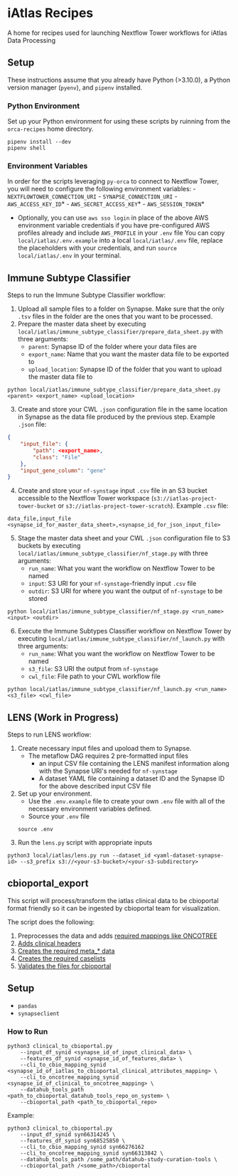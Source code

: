 # iAtlas Recipes
A home for recipes used for launching Nextflow Tower workflows for iAtlas Data Processing

## Setup

These instructions assume that you already have Python (>3.10.0), a Python version manager (`pyenv`), and `pipenv` installed.

### Python Environment

Set up your Python environment for using these scripts by ruinning from the `orca-recipes` home directory.
```
pipenv install --dev
pipenv shell
```

### Environment Variables

In order for the scripts leveraging `py-orca` to connect to Nextflow Tower, you will need to configure the following environment variables:
    - `NEXTFLOWTOWER_CONNECTION_URI`
    - `SYNAPSE_CONNECTION_URI`
    - `AWS_ACCESS_KEY_ID`*
    - `AWS_SECRET_ACCESS_KEY`*
    - `AWS_SESSION_TOKEN`*

* Optionally, you can use `aws sso login` in place of the above AWS environment variable credentials if you have pre-configured AWS profiles already and include `AWS_PROFILE` in your `.env` file
You can copy `local/iatlas/.env.example` into a local `local/iatlas/.env` file, replace the placeholders with your credentials, and run `source local/iatlas/.env` in your terminal.

## Immune Subtype Classifier

Steps to run the Immune Subtype Classifier workflow:
1. Upload all sample files to a folder on Synapse. Make sure that the only `.tsv` files in the folder are the ones that you want to be processed.
2. Prepare the master data sheet by executing `local/iatlas/immune_subtype_classifier/prepare_data_sheet.py` with three arguments:
    - `parent`: Synapse ID of the folder where your data files are
    - `export_name`: Name that you want the master data file to be exported to
    - `upload_location`: Synapse ID of the folder that you want to upload the master data file to
```
python local/iatlas/immune_subtype_classifier/prepare_data_sheet.py <parent> <export_name> <upload_location>
```
3. Create and store your CWL `.json` configuration file in the same location in Synapse as the data file produced by the previous step.
Example `.json` file:
``` immune_subtype_classifier_input.json
{
    "input_file": {
        "path": <export_name>,
        "class": "File"
    },
    "input_gene_column": "gene"
}
```
4. Create and store your `nf-synstage` input `.csv` file in an S3 bucket accessible to the Nextflow Tower workspace (`s3://iatlas-project-tower-bucket` or `s3://iatlas-project-tower-scratch`).
Example `.csv` file:
``` input.csv
data_file,input_file
<synapse_id_for_master_data_sheet>,<synapse_id_for_json_input_file>
```
5. Stage the master data sheet and your CWL `.json` configuration file to S3 buckets by executing `local/iatlas/immune_subtype_classifier/nf_stage.py` with three arguments:
    - `run_name`: What you want the workflow on Nextflow Tower to be named
    - `input`: S3 URI for your `nf-synstage`-friendly input `.csv` file 
    - `outdir`: S3 URI for where you want the output of `nf-synstage` to be stored
```
python local/iatlas/immune_subtype_classifier/nf_stage.py <run_name> <input> <outdir>
```
6. Execute the Immune Subtypes Classifier workflow on Nextflow Tower by executing `local/iatlas/immune_subtype_classifier/nf_launch.py` with three arguments:
    - `run_name`: What you want the workflow on Nextflow Tower to be named
    - `s3_file`: S3 URI the output from `nf-synstage`
    - `cwl_file`: File path to your CWL workflow file
```
python local/iatlas/immune_subtype_classifier/nf_launch.py <run_name> <s3_file> <cwl_file>
```

## LENS (Work in Progress)

Steps to run LENS workflow:
1. Create necessary input files and upoload them to Synapse.
    - The metaflow DAG requires 2 pre-formatted input files
        - an input CSV file containing the LENS manifest information along with the Synapse URI's needed for `nf-synstage`
        - A dataset YAML file containing a dataset ID and the Synapse ID for the above described input CSV file
2. Set up your environment.
    - Use the `.env.example` file to create your own `.env` file with all of the necessary environment variables defined.
    - Source your `.env` file 
    ```
    source .env
    ```
3. Run the `lens.py` script with appropriate inputs
```
python3 local/iatlas/lens.py run --dataset_id <yaml-dataset-synapse-id> --s3_prefix s3://<your-s3-bucket>/<your-s3-subdirectory>
```

## cbioportal_export
This script will process/transform the iatlas clinical data to be cbioportal format friendly so it can be ingested by cbioportal team for visualization.

The script does the following:

1. Preprocesses the data and adds [required mappings like ONCOTREE](https://github.com/cBioPortal/datahub-study-curation-tools/tree/master/oncotree-code-converter)
2. [Adds clinical headers](https://github.com/cBioPortal/datahub-study-curation-tools/tree/master/add-clinical-header)
3. [Creates the required meta_* data](https://github.com/cBioPortal/datahub-study-curation-tools/tree/master/generate-meta-files)
4. [Creates the required caselists](https://github.com/cBioPortal/datahub-study-curation-tools/tree/master/generate-case-lists)
5. [Validates the files for cbioportal](https://github.com/cBioPortal/cbioportal-core/blob/main/scripts/importer/validateData.py)


## Setup
- `pandas`
- `synapseclient`

### How to Run

```
python3 clinical_to_cbioportal.py 
    --input_df_synid <synapse_id_of_input_clinical_data> \
    --features_df_synid <synapse_id_of_features_data> \
    --cli_to_cbio_mapping_synid <synapse_id_of_iatlas_to_cbioportal_clinical_attributes_mapping> \
    --cli_to_oncotree_mapping_synid <synapse_id_of_clinical_to_oncotree_mapping> \
    --datahub_tools_path <path_to_cbioportal_datahub_tools_repo_on_system> \
    --cbioportal_path <path_to_cbioportal_repo>
```

Example:
```
python3 clinical_to_cbioportal.py 
    --input_df_synid syn66314245 \
    --features_df_synid syn68525850 \
    --cli_to_cbio_mapping_synid syn66276162 
    --cli_to_oncotree_mapping_synid syn66313842 \
    --datahub_tools_path /some_path/datahub-study-curation-tools \
    --cbioportal_path /<some_path>/cbioportal
```